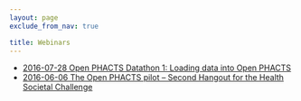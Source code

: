 ```yaml
---
layout: page
exclude_from_nav: true

title: Webinars
---
```


* [2016-07-28 Open PHACTS Datathon 1: Loading data into Open PHACTS](https://attendee.gotowebinar.com/register/5398319893674487043)
* [2016-06-06 The Open PHACTS pilot – Second Hangout for the Health Societal Challenge](https://www.big-data-europe.eu/the-open-phacts-pilot-second-hangout-for-the-health-societal-challenge/)
